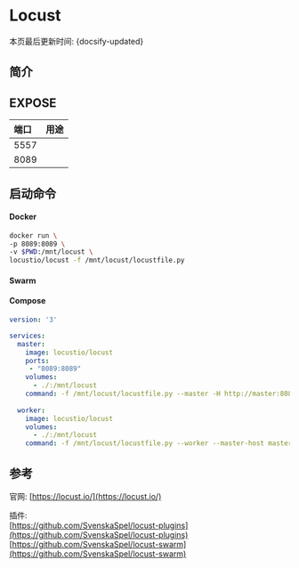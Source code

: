 # Locust

本页最后更新时间: {docsify-updated}

## 简介



## EXPOSE

| 端口 | 用途 |
| :--- | :--- |
| 5557 |  |
| 8089 |  |



## 启动命令

<!-- tabs:start -->
#### **Docker**
```bash
docker run \
-p 8089:8089 \
-v $PWD:/mnt/locust \
locustio/locust -f /mnt/locust/locustfile.py
```


#### **Swarm**



#### **Compose**
```yaml
version: '3'

services:
  master:
    image: locustio/locust
    ports:
     - "8089:8089"
    volumes:
      - ./:/mnt/locust
    command: -f /mnt/locust/locustfile.py --master -H http://master:8089
  
  worker:
    image: locustio/locust
    volumes:
      - ./:/mnt/locust
    command: -f /mnt/locust/locustfile.py --worker --master-host master
```

<!-- tabs:end -->



## 参考

官网: [https://locust.io/](https://locust.io/)

插件:  
[https://github.com/SvenskaSpel/locust-plugins](https://github.com/SvenskaSpel/locust-plugins)  
[https://github.com/SvenskaSpel/locust-swarm](https://github.com/SvenskaSpel/locust-swarm)

